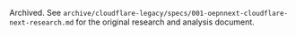 Archived. See `archive/cloudflare-legacy/specs/001-oepnnext-cloudflare-next-research.md` for the original research and analysis document.